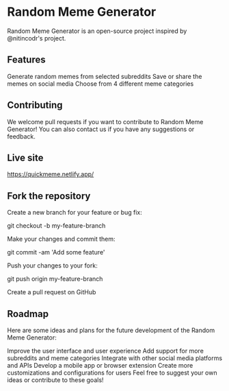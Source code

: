 # Random Meme Generator
Random Meme Generator is an open-source project inspired by @nitincodr's project. 
## Features
Generate random memes from selected subreddits
Save or share the memes on social media
Choose from 4 different meme categories 

## Contributing
We welcome pull requests if you want to contribute to Random Meme Generator! You can also contact us if you have any suggestions or feedback.

## Live site
https://quickmeme.netlify.app/

## Fork the repository
Create a new branch for your feature or bug fix: 

git checkout -b my-feature-branch

Make your changes and commit them:

git commit -am 'Add some feature'

Push your changes to your fork:

git push origin my-feature-branch

Create a pull request on GitHub

## Roadmap
Here are some ideas and plans for the future development of the Random Meme Generator:

Improve the user interface and user experience
Add support for more subreddits and meme categories
Integrate with other social media platforms and APIs
Develop a mobile app or browser extension
Create more customizations and configurations for users
Feel free to suggest your own ideas or contribute to these goals!
